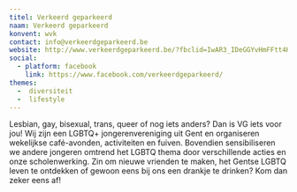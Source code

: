 ```yaml
---
titel: Verkeerd geparkeerd
naam: Verkeerd geparkeerd
konvent: wvk
contact: info@verkeerdgeparkeerd.be
website: http://www.verkeerdgeparkeerd.be/?fbclid=IwAR3_IDeGGYvHmFFtt4HzYeaB-rP08E0MzTOJ1gInXXUdsl7qca2h2g9NS-k
social:
  - platform: facebook
    link: https://www.facebook.com/verkeerdgeparkeerd/
themes:
  -  diversiteit
  -  lifestyle
---
```


Lesbian, gay, bisexual, trans, queer of nog iets anders? Dan is VG iets voor jou! Wij zijn een LGBTQ+ jongerenvereniging uit Gent en organiseren wekelijkse café-avonden, activiteiten en fuiven. Bovendien sensibiliseren we andere jongeren omtrend het LGBTQ thema door verschillende acties en onze scholenwerking. Zin om nieuwe vrienden te maken, het Gentse LGBTQ leven te ontdekken of gewoon eens bij ons een drankje te drinken?
Kom dan zeker eens af!
